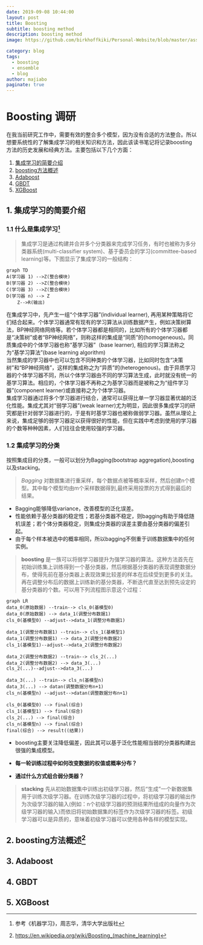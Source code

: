 ```yaml
---
date: 2019-09-08 10:44:00
layout: post
title: Boosting
subtitle: boosting method
description: boosting method 
image: https://github.com/birkhoffkiki/Personal-Website/blob/master/assets/img/post_imgs/2019-09-16-01-cat.jpg?raw=true

category: blog
tags:
  - boosting
  - ensemble
  - blog
author: majiabo
paginate: true
---
```


# Boosting 调研  

在我当前研究工作中，需要有效的整合多个模型，因为没有合适的方法整合。所以想要系统性的了解集成学习的相关知识和方法，因此该读书笔记将记录boosting方法的历史发展和经典方法。主要包括以下几个方面：  

1. [集成学习的简要介绍](#id0)  
2. [boosting方法概述](#id1)  
3. [Adaboost](#id2)  
4. [GBDT](#id3)  
5. [XGBoost](#id4)  

 <span id="id0"></span>  

## 1. 集成学习的简要介绍  

### 1.1 什么是集成学习[^1]

[^1]:参考《机器学习》，周志华，清华大学出版社  
> 集成学习是通过构建并合并多个分类器来完成学习任务，有时也被称为多分类器系统(multi-classifier system)、基于委员会的学习(committee-based learning)等。下图显示了集成学习的一般结构：  

```mermaid
graph TD
A(学习器 1) -->Z(整合模块)  
B(学习器 2) -->Z(整合模块)  
C(学习器 3) -->Z(整合模块)  
D(学习器 n) --> Z  
    Z-->R(输出)
```

在集成学习中，先产生一组“个体学习器”(individual learner), 再用某种策略将它们结合起来。个体学习器通常有现有的学习算法从训练数据产生，例如决策树算法，BP神经网络网络等。若个体学习器都是相同的，比如所有的个体学习器都是“决策树”或者“BP神经网络”，则称这样的集成是“同质”的(homogeneous)。同质集成中的个体学习器也称“基学习器”（base learner), 相应的学习算法称之为“基学习算法”(base learning algorithm)  
当然集成的学习器中也可以包含不同种类的个体学习器，比如同时包含“决策树”和“BP神经网络”，这样的集成称之为“异质”的(heterogenous)。由于异质学习器的个体学习器不同，所以个体学习器由不同的学习算法生成，此时就没有统一的基学习算法。相应的，个体学习器不再称之为基学习器而是被称之为“组件学习器”(component learner)或直接称之为个体学习器。  
集成学习器通过将多个学习器进行结合，通常可以获得比单一学习器显著优越的泛化性能。集成尤其对“弱学习器”(weak learner)尤为明显，因此很多集成学习的研究都是针对弱学习器进行的，于是有时基学习器也被称做弱学习器。虽然从理论上来说，集成足够的弱学习器足以获得很好的性能，但在实践中考虑到使用的学习器的个数等种种因素，人们往往会使用较强的学习器。  

### 1.2 集成学习的分类  
按照集成目的分类，一般可以划分为Bagging(bootstrap aggregation),boosting以及stacking。
> *Bagging* 对数据集进行重采样，每个数据点被等概率采样，然后创建n个模型。其中每个模型均由m个采样数据得到,最终采用投票的方式得到最后的结果。  

* Bagging能够降低variance，改善模型的泛化误差。
* 性能依赖于基分类器的稳定性；若基分类器不稳定，则bagging有助于降低随机误差；若个体分类器稳定，则集成分类器的误差主要由基分类器的偏差引起。
* 由于每个样本被选中的概率相同，所以bagging不侧重于训练数据集中的任何实例。

> **boosting** 是一族可以将弱学习器提升为强学习器的算法。这种方法首先在初始训练集上训练得到一个基分类器，然后根据基分类器的表现调整数据分布，使得先前在基分类器上表现效果比较差的样本在后续受到更多的关注。再在调整分布后的数据上训练新的基分类器，不断迭代直至达到预先设定的基分类器的个数。可以用下列流程图示意这个过程：  

```mermaid
graph LR
data_0(原始数据) --train--> cls_0(基模型0)  
data_0(原始数据) --> data_1(调整分布数据1)  
cls_0(基模型0) --adjust-->data_1(调整分布数据1)

data_1(调整分布数据1) --train--> cls_1(基模型1)  
data_1(调整分布数据1) --> data_2(调整分布数据2)  
cls_1(基模型1)--adjust-->data_2(调整分布数据2)

data_2(调整分布数据2) --train--> cls_2(...)  
data_2(调整分布数据2) --> data_3(...)  
cls_2(...)--adjust-->data_3(...)

data_3(...) --train--> cls_n(基模型n)  
data_3(...) --> datan(调整数据分布n+1)
cls_n(基模型n) --adjust-->datan(调整数据分布n+1)

cls_0(基模型0) --> final(综合)
cls_1(基模型1) --> final(综合)
cls_2(...) --> final(综合)
cls_n(基模型n) --> final(综合)
final(综合) --> result((结果))

```

* boosting主要关注降低偏差，因此其可以基于泛化性能相当弱的分类器构建出很强的集成模型。

* **每一轮训练过程中如何改变数据的权值或概率分布？**

* **通过什么方式组合弱分类器？**

> **stacking** 先从初始数据集中训练出初级学习器，然后“生成”一个新数据集用于训练次级学习器。在训练次级学习器的过程中，将初级学习器的输出作为次级学习器的输入(例如：n个初级学习器的预测结果所组成的向量作为次级学习器的输入)而依旧将初始数据集的标签作为次级学习器的标签。初级学习器可以是异质的，意味着初级学习器可以使用各种各样的模型实现。

<span id="id1"></span>  

## 2. boosting方法概述[^2]  

[^2]:https://en.wikipedia.org/wiki/Boosting_(machine_learning)


<span id="id2"></span>

## 3. Adaboost  


<span id="id3"></span>

## 4. GBDT  


<span id="id4"></span>

## 5. XGBoost
